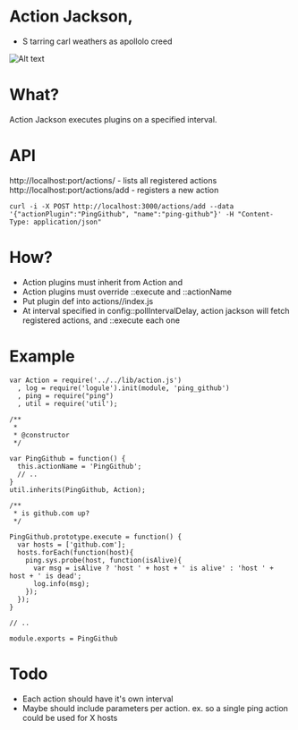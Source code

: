 # Action Jackson,
* S tarring carl weathers as apollolo creed

![Alt text](https://raw.githubusercontent.com/clarkda/repo-images/master/action-jackson.js/actionjackson.png "I aint got time to bleed")

# What?

Action Jackson executes plugins on a specified interval.

# API

http://localhost:port/actions/ - lists all registered actions
http://localhost:port/actions/add - registers a new action

```
curl -i -X POST http://localhost:3000/actions/add --data '{"actionPlugin":"PingGithub", "name":"ping-github"}' -H "Content-Type: application/json"
```

# How?

* Action plugins must inherit from Action and
* Action plugins must override ::execute and ::actionName
* Put plugin def into actions/<ActionName>/index.js
* At interval specified in config::pollIntervalDelay, action jackson will fetch registered actions, and ::execute each one

# Example

```
var Action = require('../../lib/action.js')
  , log = require('logule').init(module, 'ping_github')
  , ping = require("ping")
  , util = require('util');

/**
 *
 * @constructor
 */

var PingGithub = function() {
  this.actionName = 'PingGithub';
  // ..
}
util.inherits(PingGithub, Action);

/**
 * is github.com up?
 */

PingGithub.prototype.execute = function() {
  var hosts = ['github.com'];
  hosts.forEach(function(host){
    ping.sys.probe(host, function(isAlive){
      var msg = isAlive ? 'host ' + host + ' is alive' : 'host ' + host + ' is dead';
      log.info(msg);
    });
  });
}

// ..

module.exports = PingGithub
```

# Todo
* Each action should have it's own interval
* Maybe should include parameters per action. ex. so a single ping action could be used for X hosts